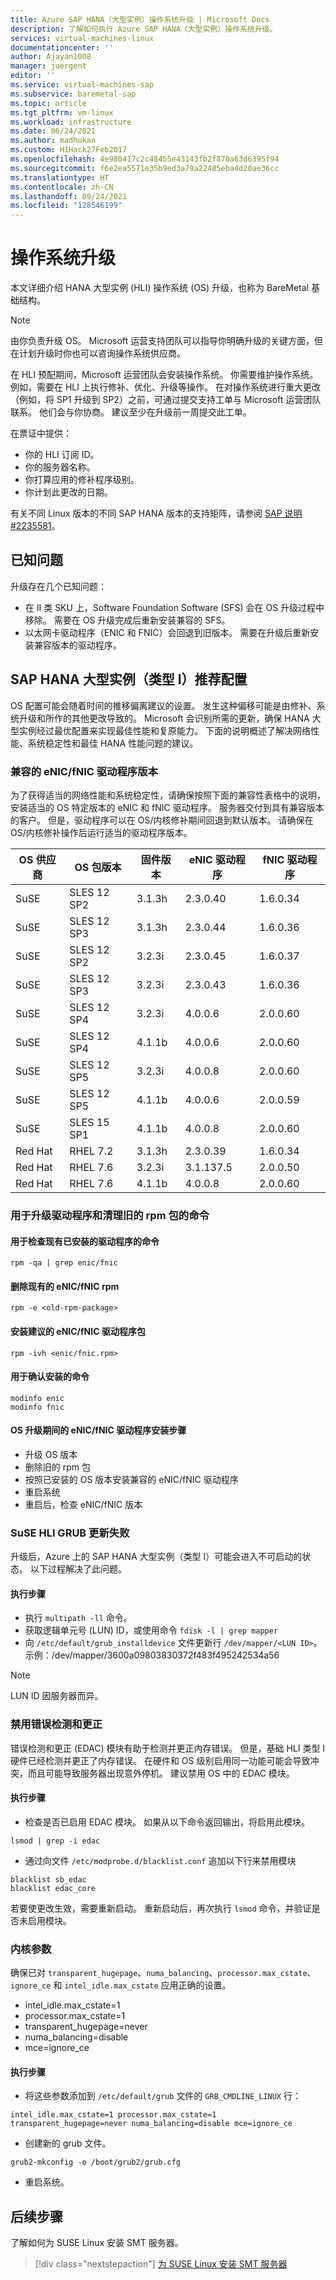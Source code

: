 ```yaml
---
title: Azure SAP HANA（大型实例）操作系统升级 | Microsoft Docs
description: 了解如何执行 Azure SAP HANA（大型实例）操作系统升级。
services: virtual-machines-linux
documentationcenter: ''
author: Ajayan1008
manager: juergent
editor: ''
ms.service: virtual-machines-sap
ms.subservice: baremetal-sap
ms.topic: article
ms.tgt_pltfrm: vm-linux
ms.workload: infrastructure
ms.date: 06/24/2021
ms.author: madhukan
ms.custom: H1Hack27Feb2017
ms.openlocfilehash: 4e980417c2c48455e43143fb2f870a63d6395f94
ms.sourcegitcommit: f6e2ea5571e35b9ed3a79a22485eba4d20ae36cc
ms.translationtype: HT
ms.contentlocale: zh-CN
ms.lasthandoff: 09/24/2021
ms.locfileid: "128546199"
---
```

# <a name="operating-system-upgrade"></a>操作系统升级
本文详细介绍 HANA 大型实例 (HLI) 操作系统 (OS) 升级，也称为 BareMetal 基础结构。

>[!NOTE]
>由你负责升级 OS。 Microsoft 运营支持团队可以指导你明确升级的关键方面，但在计划升级时你也可以咨询操作系统供应商。

在 HLI 预配期间，Microsoft 运营团队会安装操作系统。
你需要维护操作系统。 例如，需要在 HLI 上执行修补、优化、升级等操作。 在对操作系统进行重大更改（例如，将 SP1 升级到 SP2）之前，可通过提交支持工单与 Microsoft 运营团队联系。 他们会与你协商。 建议至少在升级前一周提交此工单。 

在票证中提供：

* 你的 HLI 订阅 ID。
* 你的服务器名称。
* 你打算应用的修补程序级别。
* 你计划此更改的日期。 

有关不同 Linux 版本的不同 SAP HANA 版本的支持矩阵，请参阅 [SAP 说明 #2235581](https://launchpad.support.sap.com/#/notes/2235581)。

## <a name="known-issues"></a>已知问题

升级存在几个已知问题：
- 在 II 类 SKU 上，Software Foundation Software (SFS) 会在 OS 升级过程中移除。 需要在 OS 升级完成后重新安装兼容的 SFS。
- 以太网卡驱动程序（ENIC 和 FNIC）会回退到旧版本。 需要在升级后重新安装兼容版本的驱动程序。

## <a name="sap-hana-large-instance-type-i-recommended-configuration"></a>SAP HANA 大型实例（类型 I）推荐配置

OS 配置可能会随着时间的推移偏离建议的设置。 发生这种偏移可能是由修补、系统升级和所作的其他更改导致的。 Microsoft 会识别所需的更新，确保 HANA 大型实例经过最优配置来实现最佳性能和复原能力。 下面的说明概述了解决网络性能、系统稳定性和最佳 HANA 性能问题的建议。

### <a name="compatible-enicfnic-driver-versions"></a>兼容的 eNIC/fNIC 驱动程序版本
  为了获得适当的网络性能和系统稳定性，请确保按照下面的兼容性表格中的说明，安装适当的 OS 特定版本的 eNIC 和 fNIC 驱动程序。 服务器交付到具有兼容版本的客户。 但是，驱动程序可以在 OS/内核修补期间回退到默认版本。 请确保在 OS/内核修补操作后运行适当的驱动程序版本。
       
      
  |  OS 供应商    |  OS 包版本     |  固件版本  |  eNIC 驱动程序 |  fNIC 驱动程序 | 
  |---------------|-------------------------|--------------------|--------------|--------------|
  |   SuSE        |  SLES 12 SP2            |   3.1.3h           |  2.3.0.40    |   1.6.0.34   |
  |   SuSE        |  SLES 12 SP3            |   3.1.3h           |  2.3.0.44    |   1.6.0.36   |
  |   SuSE        |  SLES 12 SP2            |   3.2.3i           |  2.3.0.45    |   1.6.0.37   |
  |   SuSE        |  SLES 12 SP3            |   3.2.3i           |  2.3.0.43    |   1.6.0.36   |
  |   SuSE        |  SLES 12 SP4            |   3.2.3i           |  4.0.0.6     |   2.0.0.60   |  
  |   SuSE        |  SLES 12 SP4            |   4.1.1b           |  4.0.0.6     |   2.0.0.60   |  
  |   SuSE        |  SLES 12 SP5            |   3.2.3i           |  4.0.0.8     |   2.0.0.60   |
  |   SuSE        |  SLES 12 SP5            |   4.1.1b           |  4.0.0.6     |   2.0.0.59   |
  |   SuSE        |  SLES 15 SP1            |   4.1.1b           |  4.0.0.8     |   2.0.0.60   |
  |   Red Hat     |  RHEL 7.2               |   3.1.3h           |  2.3.0.39    |   1.6.0.34   |
  |   Red Hat     |  RHEL 7.6               |   3.2.3i           |  3.1.137.5   |   2.0.0.50   |
  |   Red Hat     |  RHEL 7.6               |   4.1.1b           |  4.0.0.8     |   2.0.0.60   |
 

### <a name="commands-for-driver-upgrade-and-to-clean-old-rpm-packages"></a>用于升级驱动程序和清理旧的 rpm 包的命令

#### <a name="command-to-check-existing-installed-drivers"></a>用于检查现有已安装的驱动程序的命令
```
rpm -qa | grep enic/fnic 
```
#### <a name="delete-existing-enicfnic-rpm"></a>删除现有的 eNIC/fNIC rpm
```
rpm -e <old-rpm-package>
```
#### <a name="install-recommended-enicfnic-driver-packages"></a>安装建议的 eNIC/fNIC 驱动程序包
```
rpm -ivh <enic/fnic.rpm> 
```

#### <a name="commands-to-confirm-installation"></a>用于确认安装的命令
```
modinfo enic
modinfo fnic
```

#### <a name="steps-for-enicfnic-drivers-installation-during-os-upgrade"></a>OS 升级期间的 eNIC/fNIC 驱动程序安装步骤

* 升级 OS 版本
* 删除旧的 rpm 包
* 按照已安装的 OS 版本安装兼容的 eNIC/fNIC 驱动程序
* 重启系统
* 重启后，检查 eNIC/fNIC 版本


### <a name="suse-hlis-grub-update-failure"></a>SuSE HLI GRUB 更新失败
升级后，Azure 上的 SAP HANA 大型实例（类型 I）可能会进入不可启动的状态。 以下过程解决了此问题。

#### <a name="execution-steps"></a>执行步骤

-   执行 `multipath -ll` 命令。
-   获取逻辑单元号 (LUN) ID，或使用命令 `fdisk -l | grep mapper`
-   向 `/etc/default/grub_installdevice` 文件更新行 `/dev/mapper/<LUN ID>`。 示例：/dev/mapper/3600a09803830372f483f495242534a56

>[!NOTE]
>LUN ID 因服务器而异。


### <a name="disable-error-detection-and-correction"></a>禁用错误检测和更正 
   错误检测和更正 (EDAC) 模块有助于检测并更正内存错误。 但是，基础 HLI 类型 I 硬件已经检测并更正了内存错误。 在硬件和 OS 级别启用同一功能可能会导致冲突，而且可能导致服务器出现意外停机。 建议禁用 OS 中的 EDAC 模块。

#### <a name="execution-steps"></a>执行步骤

- 检查是否已启用 EDAC 模块。 如果从以下命令返回输出，将启用此模块。

```
lsmod | grep -i edac 
```
- 通过向文件 `/etc/modprobe.d/blacklist.conf` 追加以下行来禁用模块
```
blacklist sb_edac
blacklist edac_core
```
若要使更改生效，需要重新启动。 重新启动后，再次执行 `lsmod` 命令，并验证是否未启用模块。

### <a name="kernel-parameters"></a>内核参数
确保已对 `transparent_hugepage`、`numa_balancing`、`processor.max_cstate`、`ignore_ce` 和 `intel_idle.max_cstate` 应用正确的设置。

* intel_idle.max_cstate=1
* processor.max_cstate=1
* transparent_hugepage=never
* numa_balancing=disable
* mce=ignore_ce

#### <a name="execution-steps"></a>执行步骤

- 将这些参数添加到 `/etc/default/grub` 文件的 `GRB_CMDLINE_LINUX` 行：

```
intel_idle.max_cstate=1 processor.max_cstate=1 transparent_hugepage=never numa_balancing=disable mce=ignore_ce
```
- 创建新的 grub 文件。
```
grub2-mkconfig -o /boot/grub2/grub.cfg
```
- 重启系统。

## <a name="next-steps"></a>后续步骤

了解如何为 SUSE Linux 安装 SMT 服务器。

> [!div class="nextstepaction"]
> [为 SUSE Linux 安装 SMT 服务器](hana-setup-smt.md)